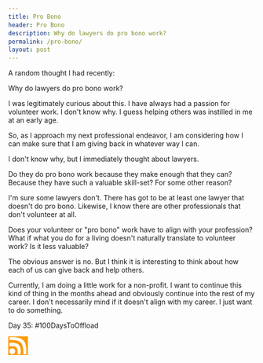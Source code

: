 ```yaml
---
title: Pro Bono
header: Pro Bono
description: Why do lawyers do pro bono work?
permalink: /pro-bono/
layout: post
---
```


A random thought I had recently:

Why do lawyers do pro bono work?

I was legitimately curious about this. I have always had a passion for volunteer work. I don't know why. I guess helping others was instilled in me at an early age.

So, as I approach my next professional endeavor, I am considering how I can make sure that I am giving back in whatever way I can.

I don't know why, but I immediately thought about lawyers.

Do they do pro bono work because they make enough that they can? Because they have such a valuable skill-set? For some other reason?

I'm sure some lawyers don't. There has got to be at least one lawyer that doesn't do pro bono. Likewise, I know there are other professionals that don't volunteer at all.

Does your volunteer or "pro bono" work have to align with your profession? What if what you do for a living doesn't naturally translate to volunteer work? Is it less valuable?

The obvious answer is no. But I think it is interesting to think about how each of us can give back and help others.

Currently, I am doing a little work for a non-profit. I want to continue this kind of thing in the months ahead and obviously continue into the rest of my career. I don't necessarily mind if it doesn't align with my career. I just want to do something.


Day 35: #100DaysToOffload

<a href="https://blog.mooreanalysis.com/feed.xml"><img src="/assets/images/rss_feed.jpg" style="opacity:1;" width="40"/></a>
